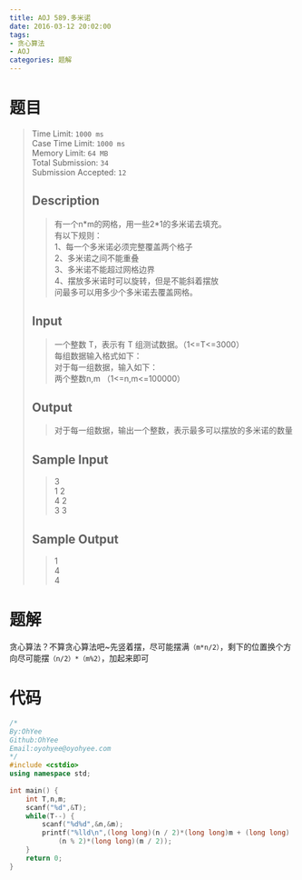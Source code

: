 ```yaml
---
title: AOJ 589.多米诺
date: 2016-03-12 20:02:00
tags: 
- 贪心算法
- AOJ
categories: 题解
---
```

# 题目
> Time Limit: `1000 ms`  
> Case Time Limit: `1000 ms`  
> Memory Limit: `64 MB`    
> Total Submission: `34`  
> Submission Accepted: `12`  
>    
> ## Description
> > 有一个n\*m的网格，用一些2\*1的多米诺去填充。  
> > 有以下规则：  
> > 1、每一个多米诺必须完整覆盖两个格子  
> > 2、多米诺之间不能重叠  
> > 3、多米诺不能超过网格边界  
> > 4、摆放多米诺时可以旋转，但是不能斜着摆放  
> > 问最多可以用多少个多米诺去覆盖网格。  
>    <!--more-->
>   
> ## Input
> > 一个整数 T，表示有 T 组测试数据。（1<=T<=3000）  
> > 每组数据输入格式如下：  
> > 对于每一组数据，输入如下：  
> > 两个整数n,m （1<=n,m<=100000）  
>    
>   
> ## Output
> > 对于每一组数据，输出一个整数，表示最多可以摆放的多米诺的数量  
>    
>   
> ## Sample Input  
> > 3  
> > 1 2  
> > 4 2  
> > 3 3  
>    
>   
> ## Sample Output  
> > 1  
> > 4  
> > 4  

# 题解
贪心算法？不算贪心算法吧~先竖着摆，尽可能摆满`（m*n/2）`，剩下的位置换个方向尽可能摆`（n/2）*（m%2）`，加起来即可

# 代码

```cpp
/*
By:OhYee
Github:OhYee
Email:oyohyee@oyohyee.com
*/
#include <cstdio>
using namespace std;
 
int main() {
    int T,n,m;
    scanf("%d",&T);
    while(T--) {
        scanf("%d%d",&n,&m);
        printf("%lld\n",(long long)(n / 2)*(long long)m + (long long)
            (n % 2)*(long long)(m / 2));
    }
    return 0;
}
```